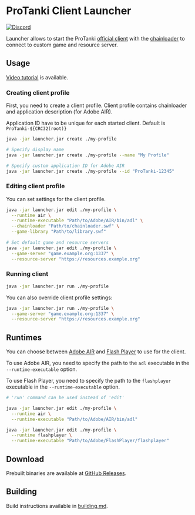 # ProTanki Client Launcher

[![Discord](https://img.shields.io/discord/1001791048651120692?label=Discord?style=flat-square)](https://discord.gg/Jk8TFZpeZE)

Launcher allows to start the ProTanki [official client](https://protanki-online.com/) with the [chainloader](https://github.com/protanki-re/client-chainloader) to connect to custom game and resource server.

## Usage

[Video tutorial](https://youtu.be/uwxIo3vDlmc) is available.

### Creating client profile

First, you need to create a client profile.
Client profile contains chainloader and application description (for Adobe AIR).

Application ID have to be unique for each started client.
Default is `ProTanki-${CRC32(root)}`

```bash
java -jar launcher.jar create ./my-profile

# Specify display name
java -jar launcher.jar create ./my-profile --name "My Profile"

# Specify custom application ID for Adobe AIR
java -jar launcher.jar create ./my-profile --id "ProTanki-12345"
```

### Editing client profile

You can set settings for the client profile.

```bash
java -jar launcher.jar edit ./my-profile \
  --runtime air \
  --runtime-executable "Path/to/Adobe/AIR/bin/adl" \
  --chainloader "Path/to/chainloader.swf" \
  --game-library "Path/to/library.swf"
  
# Set default game and resource servers
java -jar launcher.jar edit ./my-profile \
  --game-server "game.example.org:1337" \
  --resource-server "https://resources.example.org"
```

### Running client

```bash
java -jar launcher.jar run ./my-profile
```
 
You can also override client profile settings:

```bash
java -jar launcher.jar run ./my-profile \
  --game-server "game.example.org:1337" \
  --resource-server "https://resources.example.org"
```

## Runtimes

You can choose between [Adobe AIR](https://archive.org/details/adobe-air-sdk-archived-older-versions) and [Flash Player](https://archive.org/details/flash32-5y5r) to use for the client.

To use Adobe AIR, you need to specify the path to the `adl` executable in the `--runtime-executable` option.

To use Flash Player, you need to specify the path to the `flashplayer` executable in the `--runtime-executable` option.

```bash
# 'run' command can be used instead of 'edit'

java -jar launcher.jar edit ./my-profile \
  --runtime air \
  --runtime-executable "Path/to/Adobe/AIR/bin/adl"

java -jar launcher.jar edit ./my-profile \
  --runtime flashplayer \
  --runtime-executable "Path/to/Adobe/FlashPlayer/flashplayer"
```

## Download

Prebuilt binaries are available at [GitHub Releases](https://github.com/protanki-re/client-launcher/releases).

## Building

Build instructions available in [building.md](docs/building.md).

